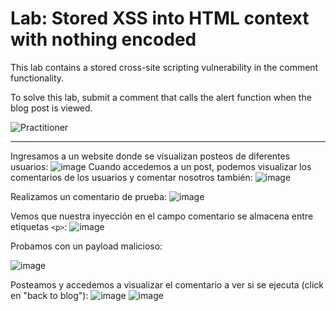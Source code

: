 # Lab: Stored XSS into HTML context with nothing encoded  

This lab contains a stored cross-site scripting vulnerability in the comment functionality.  

To solve this lab, submit a comment that calls the alert function when the blog post is viewed.  

![Practitioner](https://img.shields.io/badge/level-Apprentice-green) 

---  

Ingresamos a un website donde se visualizan posteos de diferentes usuarios:
![image](https://github.com/user-attachments/assets/3b973225-7d84-4e4d-a9ef-2fe7b62512f1)
Cuando accedemos a un post, podemos visualizar los comentarios de los usuarios y comentar nosotros también:
![image](https://github.com/user-attachments/assets/9d5b491c-0ba8-46bc-b558-af61ae8c4368)

Realizamos un comentario de prueba:
![image](https://github.com/user-attachments/assets/d3c6122a-133d-43da-bf4f-c81869d0dd57)

Vemos que nuestra inyección en el campo comentario se almacena entre etiquetas `<p>`:
![image](https://github.com/user-attachments/assets/7df45320-dd18-4f24-bf62-1899fd1ba4df)


Probamos con un payload malicioso:

![image](https://github.com/user-attachments/assets/f5abf470-36f3-492d-b426-a07c1fe7765d)

Posteamos y accedemos a visualizar el comentario a ver si se ejecuta (click en "back to blog"):
![image](https://github.com/user-attachments/assets/2a03f9c5-d48a-4f10-accd-d86da0fea847)
![image](https://github.com/user-attachments/assets/5d8b5366-e565-4033-8c50-6f6b0c951f13)





